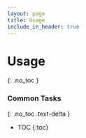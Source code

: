 ```yaml
---
layout: page
title: Usage
include_in_header: true
---
```


# Usage
{: .no_toc }

### Common Tasks
{: .no_toc .text-delta }

* TOC
{:toc}

<br>

